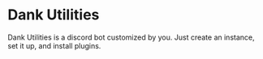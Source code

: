 # Dank Utilities
Dank Utilities is a discord bot customized by you. Just create an instance, set it up, and install plugins.
